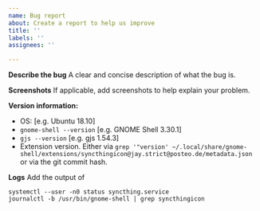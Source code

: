 ```yaml
---
name: Bug report
about: Create a report to help us improve
title: ''
labels: ''
assignees: ''

---
```


**Describe the bug**
A clear and concise description of what the bug is.

**Screenshots**
If applicable, add screenshots to help explain your problem.

**Version information:**
 - OS: [e.g. Ubuntu 18.10]
 - `gnome-shell --version` [e.g. GNOME Shell 3.30.1]
 - `gjs --version` [e.g. gjs 1.54.3]
 - Extension version. Either via `grep '"version' ~/.local/share/gnome-shell/extensions/syncthingicon@jay.strict@posteo.de/metadata.json`
   or via the git commit hash.

**Logs**
Add the output of
```
systemctl --user -n0 status syncthing.service
journalctl -b /usr/bin/gnome-shell | grep syncthingicon
```
